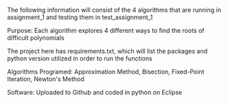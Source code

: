 The following information will consist of the 4 algorithms that are running in assignment_1 and testing them in test_assignment_1

Purpose: Each algorithm explores 4 different ways to find the roots of difficult polynomials

The project here has requirements.txt, which will list the packages and python version utilized in order to run the functions

Algorithms Programed: Approximation Method, Bisection, Fixed-Point Iteration, Newton's Method

Software: Uploaded to Github and coded in python on Eclipse
